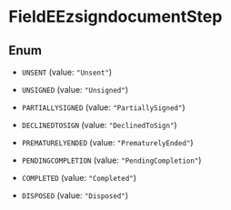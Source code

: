 

# FieldEEzsigndocumentStep

## Enum


* `UNSENT` (value: `"Unsent"`)

* `UNSIGNED` (value: `"Unsigned"`)

* `PARTIALLYSIGNED` (value: `"PartiallySigned"`)

* `DECLINEDTOSIGN` (value: `"DeclinedToSign"`)

* `PREMATURELYENDED` (value: `"PrematurelyEnded"`)

* `PENDINGCOMPLETION` (value: `"PendingCompletion"`)

* `COMPLETED` (value: `"Completed"`)

* `DISPOSED` (value: `"Disposed"`)



